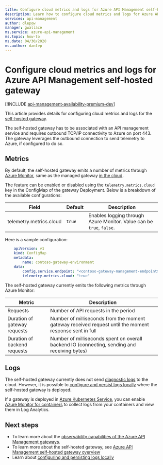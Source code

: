 ```yaml
---
title: Configure cloud metrics and logs for Azure API Management self-hosted gateway | Microsoft Docs
description: Learn how to configure cloud metrics and logs for Azure API Management self-hosted gateway
services: api-management
author: dlepow
manager: gwallace
ms.service: azure-api-management
ms.topic: how-to
ms.date: 04/30/2020
ms.author: danlep
---
```


# Configure cloud metrics and logs for Azure API Management self-hosted gateway

[!INCLUDE [api-management-availability-premium-dev](../../includes/api-management-availability-premium-dev.md)]

This article provides details for configuring cloud metrics and logs for the [self-hosted gateway](./self-hosted-gateway-overview.md).

The self-hosted gateway has to be associated with an API management service and requires outbound TCP/IP connectivity to Azure on port 443. The gateway leverages the outbound connection to send telemetry to Azure, if configured to do so. 

## Metrics
By default, the self-hosted gateway emits a number of metrics through [Azure Monitor](https://azure.microsoft.com/services/monitor/), same as the managed gateway [in the cloud](api-management-howto-use-azure-monitor.md). 

The feature can be enabled or disabled using the `telemetry.metrics.cloud` key in the ConfigMap of the gateway Deployment. Below is a breakdown of the available configurations:

| Field  | Default | Description |
| ------------- | ------------- | ------------- |
| telemetry.metrics.cloud  | `true` | Enables logging through Azure Monitor. Value can be `true`, `false`. |


Here is a sample configuration:

```yaml
    apiVersion: v1
    kind: ConfigMap
    metadata:
        name: contoso-gateway-environment
    data:
        config.service.endpoint: "<contoso-gateway-management-endpoint>"
        telemetry.metrics.cloud: "true"
```

The self-hosted gateway currently emits the following metrics through Azure Monitor:

| Metric  | Description |
| ------------- | ------------- |
| Requests  | Number of API requests in the period |
| Duration of gateway requests | Number of milliseconds from the moment gateway received request until the moment response sent in full |
| Duration of backend requests | Number of milliseconds spent on overall backend IO (connecting, sending and receiving bytes)  |

## Logs

The self-hosted gateway currently does not send [diagnostic logs](./api-management-howto-use-azure-monitor.md#activity-logs) to the cloud. However, it is possible to [configure and persist logs locally](how-to-configure-local-metrics-logs.md) where the self-hosted gateway is deployed. 

If a gateway is deployed in [Azure Kubernetes Service](https://azure.microsoft.com/services/kubernetes-service/), you can enable [Azure Monitor for containers](/azure/azure-monitor/containers/container-insights-overview) to collect logs from your containers and view them in Log Analytics. 

## Next steps

* To learn more about the [observability capabilities of the Azure API Management gateways](observability.md).
* To learn more about the self-hosted gateway, see [Azure API Management self-hosted gateway overview](self-hosted-gateway-overview.md)
* Learn about [configuring and persisting logs locally](how-to-configure-local-metrics-logs.md)
